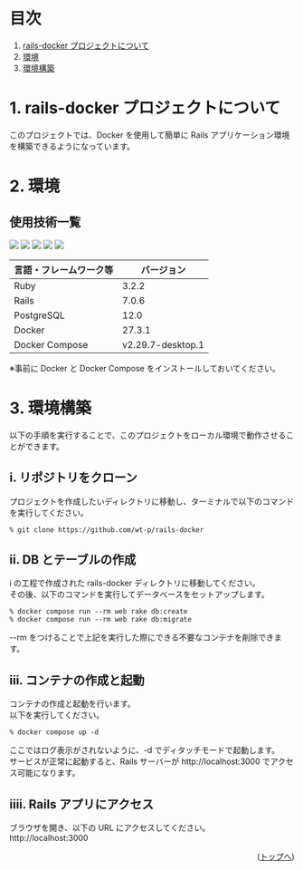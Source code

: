 <div id="top"></div>

# 目次

1. [rails-docker プロジェクトについて](#1-rails-docker-プロジェクトについて)
2. [環境](#2-環境)
3. [環境構築](#3-環境構築)

# 1. rails-docker プロジェクトについて

このプロジェクトでは、Docker を使用して簡単に Rails アプリケーション環境を構築できるようになっています。

# 2. 環境

## 使用技術一覧

<!-- シールド一覧 -->
<p style="display: inline">
  <!-- フロントエンドのフレームワーク一覧 -->
  <img src="https://img.shields.io/badge/-Node.js-000000.svg?logo=node.js&style=for-the-badge">
  <!-- バックエンドのフレームワーク一覧 -->
  <img src="https://img.shields.io/badge/-Rails-CC0000.svg?logo=rails&style=for-the-badge">
  <!-- バックエンドの言語一覧 -->
  <img src="https://img.shields.io/badge/-Ruby-CC342D.svg?logo=ruby&style=for-the-badge">
  <!-- ミドルウェア一覧 -->
  <img src="https://img.shields.io/badge/-Postgresql-336791.svg?logo=postgresql&style=for-the-badge">
  <!-- インフラ一覧 -->
  <img src="https://img.shields.io/badge/-Docker-1488C6.svg?logo=docker&style=for-the-badge">
</p>

| 言語・フレームワーク等 | バージョン        |
| ---------------------- | ----------------- |
| Ruby                   | 3.2.2             |
| Rails                  | 7.0.6             |
| PostgreSQL             | 12.0              |
| Docker                 | 27.3.1            |
| Docker Compose         | v2.29.7-desktop.1 |

※事前に Docker と Docker Compose をインストールしておいてください。

# 3. 環境構築

以下の手順を実行することで、このプロジェクトをローカル環境で動作させることができます。

## i. リポジトリをクローン

プロジェクトを作成したいディレクトリに移動し、ターミナルで以下のコマンドを実行してください。

```
% git clone https://github.com/wt-p/rails-docker
```

## ii. DB とテーブルの作成

i の工程で作成された rails-docker ディレクトリに移動してください。<br>
その後、以下のコマンドを実行してデータベースをセットアップします。

```
% docker compose run --rm web rake db:create
% docker compose run --rm web rake db:migrate
```

--rm をつけることで上記を実行した際にできる不要なコンテナを削除できます。

## iii. コンテナの作成と起動

コンテナの作成と起動を行います。<br>
以下を実行してください。

```
% docker compose up -d
```

ここではログ表示がされないように、-d でディタッチモードで起動します。<br>
サービスが正常に起動すると、Rails サーバーが http://localhost:3000 でアクセス可能になります。

## iiii. Rails アプリにアクセス

ブラウザを開き、以下の URL にアクセスしてください。<br>
http://localhost:3000

<p align="right">(<a href="#top">トップへ</a>)</p>
